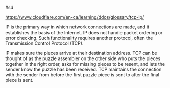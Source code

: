 #sd 

https://www.cloudflare.com/en-ca/learning/ddos/glossary/tcp-ip/

IP is the primary way in which network connections are made, and it establishes the basis of the Internet. IP does not handle packet ordering or error checking. Such functionality requires another protocol, often the Transmission Control Protocol (TCP).

IP makes sure the pieces arrive at their destination address. TCP can be thought of as the puzzle assembler on the other side who puts the pieces together in the right order, asks for missing pieces to be resent, and lets the sender know the puzzle has been received. TCP maintains the connection with the sender from before the first puzzle piece is sent to after the final piece is sent.

